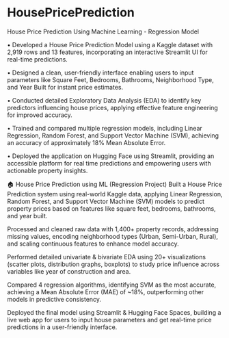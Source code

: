 # HousePricePrediction



House Price Prediction Using Machine Learning - Regression Model


• Developed a House Price Prediction Model using a Kaggle dataset with 2,919 rows and 13 features, 
incorporating an interactive Streamlit UI for real-time predictions.


• Designed a clean, user-friendly interface enabling users to input parameters like Square Feet, 
Bedrooms, Bathrooms, Neighborhood Type, and Year Built for instant price estimates.



• Conducted detailed Exploratory Data Analysis (EDA) to identify key predictors influencing house 
prices, applying effective feature engineering for improved accuracy.



• Trained and compared multiple regression models, including Linear Regression, Random Forest, and 
Support Vector Machine (SVM), achieving an accuracy of approximately 18% Mean Absolute Error.


 
• Deployed the application on Hugging Face using Streamlit, providing an accessible platform for real
time predictions and empowering users with actionable property insights.



🏠 House Price Prediction using ML (Regression Project)
Built a House Price Prediction system using real-world Kaggle data, applying Linear Regression, Random Forest, and Support Vector Machine (SVM) models to predict property prices based on features like square feet, bedrooms, bathrooms, and year built.

Processed and cleaned raw data with 1,400+ property records, addressing missing values, encoding neighborhood types (Urban, Semi-Urban, Rural), and scaling continuous features to enhance model accuracy.

Performed detailed univariate & bivariate EDA using 20+ visualizations (scatter plots, distribution graphs, boxplots) to study price influence across variables like year of construction and area.

Compared 4 regression algorithms, identifying SVM as the most accurate, achieving a Mean Absolute Error (MAE) of ~18%, outperforming other models in predictive consistency.

Deployed the final model using Streamlit & Hugging Face Spaces, building a live web app for users to input house parameters and get real-time price predictions in a user-friendly interface.
